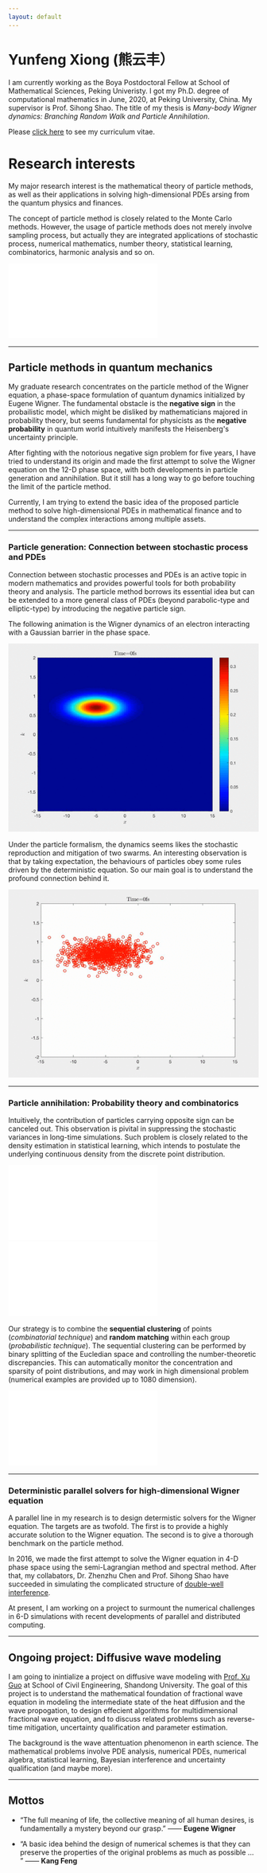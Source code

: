```yaml
---
layout: default
---
```


# Yunfeng Xiong (熊云丰）

I am currently working as the Boya Postdoctoral Fellow at School of Mathematical Sciences, Peking Univeristy. I got my Ph.D. degree of computational mathematics in June, 2020, at Peking University, China. My supervisor is Prof. Sihong Shao. The title of my thesis is _Many-body Wigner dynamics: Branching Random Walk and Particle Annihilation_.

Please [click here](./CV_PKU_Yunfeng_Xiong.pdf) to see my curriculum vitae.

# Research interests

My major research interest is the mathematical theory of particle methods, as well as their applications in solving high-dimensional PDEs arsing from the quantum physics and finances.  

The concept of particle method is closely related to the Monte Carlo methods. However, the usage of particle methods does not merely involve sampling process, but actually they are integrated applications of stochastic process, numerical mathematics, number theory, statistical learning, combinatorics, harmonic analysis and so on. 

![Connection](./assets/img/ch1_connection.pdf)

* * *

## Particle methods in quantum mechanics 

My graduate research concentrates on the particle method of the Wigner equation, a phase-space formulation of quantum dynamics initialized by Eugene Wigner. The fundamental obstacle is the **negative sign** in the probailistic model, which might be disliked by mathematicians majored in probability theory, but seems fundamental for physicists as the **negative probability** in quantum world intuitively manifests the Heisenberg's uncertainty principle.  

After fighting with the notorious negative sign problem for five years, I have tried to understand its origin and made the first attempt to solve the Wigner equation on the 12-D phase space, with both developments in particle generation and annihilation. But it still has a long way to go before touching the limit of the particle method. 

Currently, I am trying to extend the basic idea of the proposed particle method to solve high-dimensional PDEs in mathematical finance and to understand the complex interactions among multiple assets. 

* * *

### Particle generation: Connection between stochastic process and PDEs

Connection between stochastic processes and PDEs is an active topic in modern mathematics and provides powerful tools for both probability theory and analysis. The particle method borrows its essential idea but can be extended to a more general class of PDEs (beyond parabolic-type and elliptic-type) by introducing the negative particle sign.

The following animation is the Wigner dynamics of an electron interacting with a Gaussian barrier in the phase space.

![asm](./assets/img/asm.gif)

Under the particle formalism, the dynamics seems likes the stochastic reproduction and mitigation of two swarms. An interesting observation is that by taking expectation, the behaviours of particles obey some rules driven by the deterministic equation. So our main goal is to understand the profound connection behind it.

![branching](./assets/img/branching.gif)


* * *

### Particle annihilation: Probability theory and combinatorics 

Intuitively, the contribution of particles carrying opposite sign can be canceled out. This observation is pivital in suppressing the stochastic variances in long-time simulations. Such problem is closely related to the density estimation in statistical learning, which intends to postulate the underlying continuous density from the discrete point distribution. 

![wf_discrete](./assets/img/wf_sample.pdf)
![wf_discrete](./assets/img/wignerfunction.pdf)

Our strategy is to combine the **sequential clustering** of points (_combinatorial technique_) and **random matching** within each group (_probabilistic technique_). The sequential clustering can be performed by binary splitting of the Eucledian space and controlling the number-theoretic discrepancies. This can automatically monitor the concentration and sparsity of point distributions, and may work in high dimensional problem (numerical examples are provided up to 1080 dimension).


![wf_ded](./assets/img/wf_ded.pdf)


* * *

### Deterministic parallel solvers for high-dimensional Wigner equation 

A parallel line in my research is to design determistic solvers for the Wigner equation. The targets are as twofold. The first is to provide a highly accurate solution to the Wigner equation. The second is to give a thorough benchmark on the particle method.

In 2016, we made the first attempt to solve the Wigner equation in 4-D phase space using the semi-Lagrangian method and spectral method. After that, my collabators, Dr. Zhenzhu Chen and Prof. Sihong Shao have succeeded in simulating the complicated structure of [double-well interference](https://doi.org/10.1016/j.jcp.2019.06.047).   

At present, I am working on a project to surmount the numerical challenges in 6-D simulations with recent developments of parallel and distributed computing. 

* * *

## Ongoing project: Diffusive wave modeling 

I am going to inintialize a project on diffusive wave modeling with [Prof. Xu Guo](https://www.tjsl.sdu.edu.cn/info/1331/8187.htm) at School of Civil Engineering, Shandong University. The goal of this project is to understand the mathematical foundation of fractional wave equation in modeling the intermediate state of the heat diffusion and the wave propogation, to design effecient algorithms for multidimensional fractional wave equation, and to discuss related problems such as reverse-time mitigation, uncertainty qualification and parameter estimation. 


The background is the wave attentuation phenomenon in earth science. The mathematical problems involve PDE analysis, numerical PDEs, numerical algebra, statistical learning, Bayesian interference and uncertainty qualification (and maybe more).    

* * *

## Mottos

- “The full meaning of life, the collective meaning of all human desires, is fundamentally a mystery beyond our grasp.” —— **Eugene Wigner**

- “A basic idea behind the design of numerical schemes is that they can preserve the properties of the original problems as much as possible ... ”
—— **Kang Feng**


